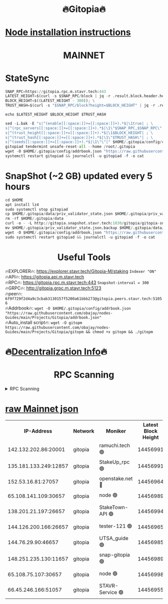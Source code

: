 <h1 align="center"> 🔥Gitopia🔥</h1>

[Node installation instructions](https://github.com/obajay/nodes-Guides/tree/main/Projects/Gitopia)
=

<h1 align="center"> MAINNET</h1>

# StateSync
```python
SNAP_RPC=https://gitopia.rpc.m.stavr.tech:443
LATEST_HEIGHT=$(curl -s $SNAP_RPC/block | jq -r .result.block.header.height); \
BLOCK_HEIGHT=$((LATEST_HEIGHT - 300)); \
TRUST_HASH=$(curl -s "$SNAP_RPC/block?height=$BLOCK_HEIGHT" | jq -r .result.block_id.hash)

echo $LATEST_HEIGHT $BLOCK_HEIGHT $TRUST_HASH

sed -i.bak -E "s|^(enable[[:space:]]+=[[:space:]]+).*$|\1true| ; \
s|^(rpc_servers[[:space:]]+=[[:space:]]+).*$|\1\"$SNAP_RPC,$SNAP_RPC\"| ; \
s|^(trust_height[[:space:]]+=[[:space:]]+).*$|\1$BLOCK_HEIGHT| ; \
s|^(trust_hash[[:space:]]+=[[:space:]]+).*$|\1\"$TRUST_HASH\"| ; \
s|^(seeds[[:space:]]+=[[:space:]]+).*$|\1\"\"|" $HOME/.gitopia/config/config.toml
gitopiad tendermint unsafe-reset-all --home /root/.gitopia
wget -O $HOME/.gitopia/config/addrbook.json "https://raw.githubusercontent.com/obajay/nodes-Guides/main/Projects/Gitopia/addrbook.json"
systemctl restart gitopiad && journalctl -u gitopiad -f -o cat
```
# SnapShot (~2 GB) updated every 5 hours
```python
cd $HOME
apt install lz4
sudo systemctl stop gitopiad
cp $HOME/.gitopia/data/priv_validator_state.json $HOME/.gitopia/priv_validator_state.json.backup
rm -rf $HOME/.gitopia/data
curl -o - -L http://gitopia.snapshot.stavr.tech:1030/gitopia/gitopia-snap.tar.lz4 | lz4 -c -d - | tar -x -C $HOME/.gitopia --strip-components 2
mv $HOME/.gitopia/priv_validator_state.json.backup $HOME/.gitopia/data/priv_validator_state.json
wget -O $HOME/.gitopia/config/addrbook.json "https://raw.githubusercontent.com/obajay/nodes-Guides/main/Projects/Gitopia/addrbook.json"
sudo systemctl restart gitopiad && journalctl -u gitopiad -f -o cat
```
 <h1 align="center"> Useful Tools</h1>

🔥EXPLORER🔥:      https://explorer.stavr.tech/Gitopia-M/staking  `Indexer "ON"` \
🔥API🔥: 			 		 https://gitopia.api.m.stavr.tech \
🔥RPC🔥:           https://gitopia.rpc.m.stavr.tech:443              `Snapshot-interval = 300` \
🔥GRPC🔥:          http://gitopia.grpc.m.stavr.tech:5123 \
🔥peer🔥:					 `6f9f729f2d4a9c3cbab3130157f5200a61bbb273@gitopia.peers.stavr.tech:51056` \
🔥Addrbook🔥:    ```wget -O $HOME/.gitopia/config/addrbook.json "https://raw.githubusercontent.com/obajay/nodes-Guides/main/Projects/Gitopia/addrbook.json"``` \
🔥Auto_install script🔥: ```wget -O gitopm https://raw.githubusercontent.com/obajay/nodes-Guides/main/Projects/Gitopia/gitopm && chmod +x gitopm && ./gitopm```

🔥[Decentralization Info](https://github.com/obajay/StateSync-snapshots/tree/main/Projects/Gitopia/Decentralization)🔥
=

<h1 align="center"> RPC Scanning</h1>

<details>
<summary>RPC Scanning</summary>

<h2 align="center"> We scan nodes in real time every 4 hours. And we provide the final result of RPC endpoints.
We cannot influence the operation of these nodes in any way. </h2>


```python
If Voting Power is higher than 0 --> then the Node is a validator of the network and may be subject to attack and be a potential threat to the chain.
```
```python
We marked such validators with a red symbol
```

</details>

[raw Mainnet json](https://rpc-check.gitopm.stavr.tech/gitopm/rpc-gitopm-result.json)
=

<table><tr><th>IP-Address</th><th>Network</th><th>Moniker</th><th>Latest Block Height</th><th>Earliest Block Height</th><th>Catching Up</th><th>Tx Index</th><th>Voting Power</th><th>Scan Time</th></tr><tr><td>142.132.202.86:20001</td><td>gitopia</td><td>ramuchi.tech 🟢</td><td>14456991</td><td>6548337</td><td>False</td><td>on</td><td>0</td><td>2024-02-27T01:13:28.200660760UTC</td></tr><tr><td>135.181.133.249:12857</td><td>gitopia</td><td>StakeUp_rpc 🟢</td><td>14456991</td><td>8010001</td><td>False</td><td>on</td><td>0</td><td>2024-02-27T01:13:28.526547331UTC</td></tr><tr><td>152.53.16.81:27057</td><td>gitopia</td><td>openstake.net 🔴</td><td>14456964</td><td>10455001</td><td>False</td><td>off</td><td>52938</td><td>2024-02-27T01:12:45.611425176UTC</td></tr><tr><td>65.108.141.109:30657</td><td>gitopia</td><td>node 🟢</td><td>14456989</td><td>12299845</td><td>False</td><td>on</td><td>0</td><td>2024-02-27T01:13:25.737643586UTC</td></tr><tr><td>138.201.21.197:26657</td><td>gitopia</td><td>StakeTown-API 🟢</td><td>14456994</td><td>12733501</td><td>False</td><td>on</td><td>0</td><td>2024-02-27T01:13:32.923951321UTC</td></tr><tr><td>144.126.200.166:26657</td><td>gitopia</td><td>tester-121 🟢</td><td>14456965</td><td>12832814</td><td>False</td><td>off</td><td>0</td><td>2024-02-27T01:12:47.938092099UTC</td></tr><tr><td>144.76.29.90:46657</td><td>gitopia</td><td>UTSA_guide 🟢</td><td>14456985</td><td>13035301</td><td>False</td><td>on</td><td>0</td><td>2024-02-27T01:13:19.247938770UTC</td></tr><tr><td>148.251.235.130:11657</td><td>gitopia</td><td>snap-gitopia 🟢</td><td>14456989</td><td>14079001</td><td>False</td><td>on</td><td>0</td><td>2024-02-27T01:13:25.956828734UTC</td></tr><tr><td>65.108.75.107:30657</td><td>gitopia</td><td>node 🟢</td><td>14456998</td><td>14269230</td><td>False</td><td>on</td><td>0</td><td>2024-02-27T01:13:39.365784981UTC</td></tr><tr><td>66.45.246.166:51057</td><td>gitopia</td><td>STAVR-Service 🟢</td><td>14456955</td><td>14448001</td><td>False</td><td>on</td><td>0</td><td>2024-02-27T01:13:08.844658555UTC</td></tr></table>
